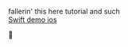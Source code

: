 fallerin' this here tutorial and such  
[Swift demo ios](https://www.macworld.co.uk/how-to/mac-software/make-apps-swift-4-3523633/)


:pizza:
